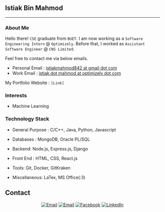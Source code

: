## Istiak Bin Mahmod ##
---

### About Me

Hello there! <code>CSE</code> graduate from <code>BUET</code>. I am now working as a <code>Software Engineering Intern</code> @ <code>Optimizely</code>. Before that, I worked as <code>Assistant Software Engineer</code> @ <code>CNS Limited</code>. 

Feel free to contact me via below emails.

- Personal Email : <a href="mailto:istiakmahmod842@gmail.com">istiakmahmod842 at gmail dot com</a>
- Work Email : <a href="mailto:istiak.mahmod@optimizely.com">istiak dot mahmod at optimizely dot com</a>

My Portfolio Website : <code href="http://istiakbinmahmod.github.io">[Link]</code>

### Interests
- Machine Learning


### Technology Stack ###
- General Purpose : 
   C/C++, Java, Python, Javascript

- Databases : 
   MongoDB, Oracle PL/SQL

- Backend:
   Node.js, Express.js, Django
   
- Front End : 
  HTML, CSS, React.js

- Tools:
   Git, Docker, GitKraken

- Miscellaneous:
   LaTex, MS Office(:3)
  

## Contact ##
<p align="center">
<a href="mailto:masumk086@gmail.com"><img alt="Email" src="https://img.shields.io/badge/Gmail-masumk086@gmail.com-red?style=flat&logo=gmail"></a>
<a href="mailto:istiakmahmod842@gmail.com"><img alt="Email" src="https://img.shields.io/badge/Gmail-istiakmahmod842@gmail.com-red?style=flat&logo=gmail"></a>
<a href="https://www.facebook.com/istiakbin.mahmud/"><img alt="Facebook" src="https://img.shields.io/badge/Facebook-Istiak Bin Mahmod-blue?style=flat&logo=facebook"></a>
<a href="https://www.linkedin.com/in/istiak-bin-mahmud-468755176/"><img alt="LinkedIn" src="https://img.shields.io/badge/LinkedIn-Istiak Bin Mahmod-blue?style=flat&logo=linkedin"></a>
</p>
